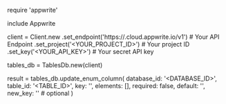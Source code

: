require 'appwrite'

include Appwrite

client = Client.new
    .set_endpoint('https://<REGION>.cloud.appwrite.io/v1') # Your API Endpoint
    .set_project('<YOUR_PROJECT_ID>') # Your project ID
    .set_key('<YOUR_API_KEY>') # Your secret API key

tables_db = TablesDb.new(client)

result = tables_db.update_enum_column(
    database_id: '<DATABASE_ID>',
    table_id: '<TABLE_ID>',
    key: '',
    elements: [],
    required: false,
    default: '<DEFAULT>',
    new_key: '' # optional
)
